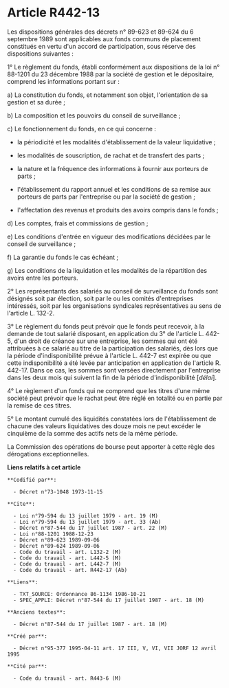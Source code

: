 # Article R442-13

Les dispositions générales des décrets n° 89-623 et 89-624 du 6 septembre 1989 sont applicables aux fonds communs de
placement constitués en vertu d'un accord de participation, sous réserve des dispositions suivantes :

1° Le règlement du fonds, établi conformément aux dispositions de la loi n° 88-1201 du 23 décembre 1988 par la société de
gestion et le dépositaire, comprend les informations portant sur :

a) La constitution du fonds, et notamment son objet, l'orientation de sa gestion et sa durée ;

b) La composition et les pouvoirs du conseil de surveillance ;

c) Le fonctionnement du fonds, en ce qui concerne :

- la périodicité et les modalités d'établissement de la valeur liquidative ;

- les modalités de souscription, de rachat et de transfert des parts ;

- la nature et la fréquence des informations à fournir aux porteurs de parts ;

- l'établissement du rapport annuel et les conditions de sa remise aux porteurs de parts par l'entreprise ou par la société
de gestion ;

- l'affectation des revenus et produits des avoirs compris dans le fonds ;

d) Les comptes, frais et commissions de gestion ;

e) Les conditions d'entrée en vigueur des modifications décidées par le conseil de surveillance ;

f) La garantie du fonds le cas échéant ;

g) Les conditions de la liquidation et les modalités de la répartition des avoirs entre les porteurs.

2° Les représentants des salariés au conseil de surveillance du fonds sont désignés soit par élection, soit par le ou les
comités d'entreprises intéressés, soit par les organisations syndicales représentatives au sens de l'article L. 132-2.

3° Le règlement du fonds peut prévoir que le fonds peut recevoir, à la demande de tout salarié disposant, en application du
3° de l'article L. 442-5, d'un droit de créance sur une entreprise, les sommes qui ont été attribuées à ce salarié au titre
de la participation des salariés, dès lors que la période d'indisponibilité prévue à l'article L. 442-7 est expirée ou que
cette indisponibilité a été levée par anticipation en application de l'article R. 442-17. Dans ce cas, les sommes sont
versées directement par l'entreprise dans les deux mois qui suivent la fin de la période d'indisponibilité [*délai*].

4° Le règlement d'un fonds qui ne comprend que les titres d'une même société peut prévoir que le rachat peut être réglé en
totalité ou en partie par la remise de ces titres.

5° Le montant cumulé des liquidités constatées lors de l'établissement de chacune des valeurs liquidatives des douze mois ne
peut excéder le cinquième de la somme des actifs nets de la même période.

La Commission des opérations de bourse peut apporter à cette règle des dérogations exceptionnelles.

**Liens relatifs à cet article**

	**Codifié par**:

	  - Décret n°73-1048 1973-11-15

	**Cite**:

	  - Loi n°79-594 du 13 juillet 1979 - art. 19 (M)
	  - Loi n°79-594 du 13 juillet 1979 - art. 33 (Ab)
	  - Décret n°87-544 du 17 juillet 1987 - art. 22 (M)
	  - Loi n°88-1201 1988-12-23
	  - Décret n°89-623 1989-09-06
	  - Décret n°89-624 1989-09-06
	  - Code du travail - art. L132-2 (M)
	  - Code du travail - art. L442-5 (M)
	  - Code du travail - art. L442-7 (M)
	  - Code du travail - art. R442-17 (Ab)

	**Liens**:

	  - TXT_SOURCE: Ordonnance 86-1134 1986-10-21
	  - SPEC_APPLI: Décret n°87-544 du 17 juillet 1987 - art. 18 (M)

	**Anciens textes**:

	  - Décret n°87-544 du 17 juillet 1987 - art. 18 (M)

	**Créé par**:

	  - Décret n°95-377 1995-04-11 art. 17 III, V, VI, VII JORF 12 avril 1995

	**Cité par**:

	  - Code du travail - art. R443-6 (M)
